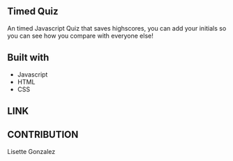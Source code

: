 ## Timed Quiz
An timed Javascript Quiz that saves highscores, you can add your initials so you can see how you compare with everyone else!

## Built with

* Javascript
* HTML
* CSS

## LINK


## CONTRIBUTION
Lisette Gonzalez
